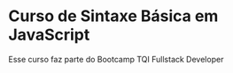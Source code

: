 # Curso de Sintaxe Básica em JavaScript

<p>Esse curso faz parte do Bootcamp TQI Fullstack Developer</p>
